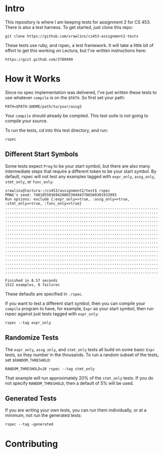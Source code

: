 Intro
=====

This repository is where I am keeping tests for assignment 2 for CS 453. There is also a test harness. To get started, just clone this repo:

    git clone https://github.com/srawlins/cs453-assignment2-tests

These tests use ruby, and rspec, a test framework. It will take a little bit of effort to get this working on Lectura, but I've written instructions here:

    https://gist.github.com/3789499

How it Works
============

Since no spec implementation was delivered, I've just written these tests to use whatever `compile` is on the `$PATH`. So first set your path:

    PATH=$PATH:$HOME/path/to/your/assg2

Your `compile` should already be compiled. This test suite is not going to compile your source.

To run the tests, cd into this test directory, and run:

    rspec

Different Start Symbols
-----------------------

Some tests expect `Prog` to be your start symbol, but there are also many intermediate steps that require a different token to be your start symbol. By default, rspec will not test any examples tagged with `expr_only`, `assg_only`, `stmt_only`, or `func_only`:

```
srawlins@lectura:~/cs453/assignment2/test$ rspec
PRNG's seed: 74010550369428865394943786560301933993
Run options: exclude {:expr_only=>true, :assg_only=>true, :stmt_only=>true, :func_only=>true}
................................................................................................
................................................................................................
................................................................................................
................................................................................................
................................................................................................
................................................................................................
................................................................................................
................................................................................................
................................................................................................
................................................................................................
................................................................................................
................................................................................................
................................................................................................
................................................................................................
................................................................................................
........................................................................

Finished in 8.57 seconds
1512 examples, 0 failures
```

These defaults are specified in `.rspec`.

If you want to test a different start symbol, then you can compile your `compile` program to
have, for example, `Expr` as your start symbol, then run rspec against just tests tagged with
`expr_only`:

```
rspec --tag expr_only
```

Randomize Tests
---------------

The `expr_only`, `assg_only`, and `stmt_only` tests all build on some basic `Expr` tests, so they number in the thousands. To run a random subset of the tests, set `$RANDOM_THRESHOLD`:

```
RANDOM_THRESHOLD=20 rspec --tag stmt_only
```

That example will run approximately 20% of the `stmt_only` tests. If you do not specify `RANDOM_THRESHOLD`, then a default of 5% will be used.

Generated Tests
---------------

If you are writing your own tests, you can run them individually, or at a minimum, not run the generated tests:

```
rspec --tag ~generated
```

Contributing
============

